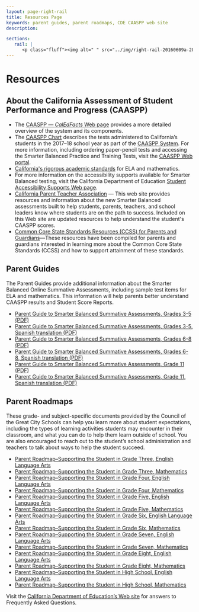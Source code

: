 ```yaml
---
layout: page-right-rail
title: Resources Page
keywords: parent guides, parent roadmaps, CDE CAASPP web site
description:

sections:
   rail: |
      <p class="fluff"><img alt=" " src="../img/right-rail-20160609a-280x187.png" /></p>
---
```


# Resources

## About the California Assessment of Student Performance and Progress (CAASPP)

* The [CAASPP &mdash; *CalEdFacts* Web page](http://www.cde.ca.gov/ta/tg/ai/cefcaaspp.asp) provides a more detailed overview of the system and its components.
* The [CAASPP Chart](https://www.cde.ca.gov/ta/tg/ai/calassesssystem.asp) describes the tests administered to California’s students in the 2017–18 school year as part of the [CAASPP System](http://www.cde.ca.gov/ta/tg/ca/). For more information, including ordering paper-pencil tests and accessing the Smarter Balanced Practice and Training Tests, visit the [CAASPP Web portal](http://caaspp.org/).
* [California's rigorous academic standards](http://www.cde.ca.gov/re/cc/) for ELA and mathematics.
* For more information on the accessibility supports available for Smarter Balanced testing, visit the California Department of Education [Student Accessibility Supports Web page](http://www.cde.ca.gov/ta/tg/ca/accesssupport.asp).
* [California Parent Teacher Association](http://capta.org/focus-areas/education/student-assessments/) &mdash; This web site provides resources and information about the new Smarter Balanced assessments built to help students, parents, teachers, and school leaders know where students are on the path to success. Included on this Web site are updated resources to help understand the student's CAASPP scores.
* [Common Core State Standards Resources (CCSS) for Parents and Guardians](http://www.cde.ca.gov/re/cc/ccssresourcesparents.asp)&mdash;These resources have been compiled for parents and guardians interested in learning more about the Common Core State Standards (CCSS) and how to support attainment of these standards.

## Parent Guides

The Parent Guides provide additional information about the Smarter Balanced Online Summative Assessments, including sample test items for ELA and mathematics. This information will help parents better understand CAASPP results and Student Score Reports.

* [Parent Guide to Smarter Balanced Summative Assessments, Grades 3-5 (PDF)](http://www.cde.ca.gov/ta/tg/ca/documents/sbparentgde35.pdf)
* [Parent Guide to Smarter Balanced Summative Assessments, Grades 3-5, Spanish translation (PDF)](http://www.cde.ca.gov/ta/tg/ca/documents/sbparentgde35spa.pdf)
* [Parent Guide to Smarter Balanced Summative Assessments, Grades 6-8 (PDF)](http://www.cde.ca.gov/ta/tg/ca/documents/sbparentgde68.pdf)
* [Parent Guide to Smarter Balanced Summative Assessments, Grades 6-8, Spanish translation (PDF)](http://www.cde.ca.gov/ta/tg/ca/documents/sbparentgde68spa.pdf)
* [Parent Guide to Smarter Balanced Summative Assessments, Grade 11 (PDF)](http://www.cde.ca.gov/ta/tg/ca/documents/sbparentgde11.pdf)
* [Parent Guide to Smarter Balanced Summative Assessments, Grade 11, Spanish translation (PDF)](http://www.cde.ca.gov/ta/tg/ca/documents/sbparentgde11spa.pdf)

## Parent Roadmaps

These grade- and subject-specific documents provided by the Council of the Great City Schools can help you learn more about student expectations, including the types of learning activities students may encounter in their classroom, and what you can do to help them learn outside of school. You are also encouraged to reach out to the student’s school administration and teachers to talk about ways to help the student succeed.

* [Parent Roadmap–Supporting the Student in Grade Three, English Language Arts](http://www.cgcs.org/cms/lib/DC00001581/Centricity/Domain/114/ParentGuide_ELA_3.pdf)
* [Parent Roadmap–Supporting the Student in Grade Three, Mathematics](http://www.cgcs.org/cms/lib/DC00001581/Centricity/Domain/149/ParentGuide_Math_3.pdf)
* [Parent Roadmap–Supporting the Student in Grade Four, English Language Arts](http://www.cgcs.org/cms/lib/DC00001581/Centricity/Domain/114/ParentGuide_ELA_4.pdf)
* [Parent Roadmap–Supporting the Student in Grade Four, Mathematics](http://www.cgcs.org/cms/lib/DC00001581/Centricity/Domain/36/ParentGuide_Math_4.pdf)
* [Parent Roadmap–Supporting the Student in Grade Five, English Language Arts](http://www.cgcs.org/cms/lib/DC00001581/Centricity/Domain/114/ParentGuide_ELA_5.pdf)
* [Parent Roadmap–Supporting the Student in Grade Five, Mathematics](http://www.cgcs.org/cms/lib/DC00001581/Centricity/Domain/36/ParentGuide_Math_5.pdf)
* [Parent Roadmap–Supporting the Student in Grade Six, English Language Arts](http://www.cgcs.org/cms/lib/DC00001581/Centricity/Domain/36/ParentGuide_ELA_6.pdf)
* [Parent Roadmap–Supporting the Student in Grade Six, Mathematics](http://www.cgcs.org/cms/lib/DC00001581/Centricity/Domain/36/ParentGuide_Math_6.pdf)
* [Parent Roadmap–Supporting the Student in Grade Seven, English Language Arts](http://www.cgcs.org/cms/lib/DC00001581/Centricity/Domain/36/ParentGuide_ELA_7.pdf)
* [Parent Roadmap–Supporting the Student in Grade Seven, Mathematics](http://www.cgcs.org/cms/lib/DC00001581/Centricity/Domain/36/ParentGuide_Math_7.pdf)
* [Parent Roadmap–Supporting the Student in Grade Eight, English Language Arts](http://www.cgcs.org/cms/lib/DC00001581/Centricity/Domain/36/ParentGuide_ELA_8.pdf)
* [Parent Roadmap–Supporting the Student in Grade Eight, Mathematics](http://www.cgcs.org/cms/lib/DC00001581/Centricity/Domain/36/ParentGuide_Math_8.pdf)
* [Parent Roadmap–Supporting the Student in High School, English Language Arts](http://www.cgcs.org/cms/lib/DC00001581/Centricity/Domain/36/ParentGuide_ELA_HS_Final.pdf)
* [Parent Roadmap–Supporting the Student in High School, Mathematics](http://www.cgcs.org/cms/lib/DC00001581/Centricity/Domain/36/ParentGuide_Math_HS_Final.pdf)


Visit the [California Department of Education’s Web site](http://www.cde.ca.gov/nr/re/ht/caasppfaq.asp) for answers to Frequently Asked Questions.
